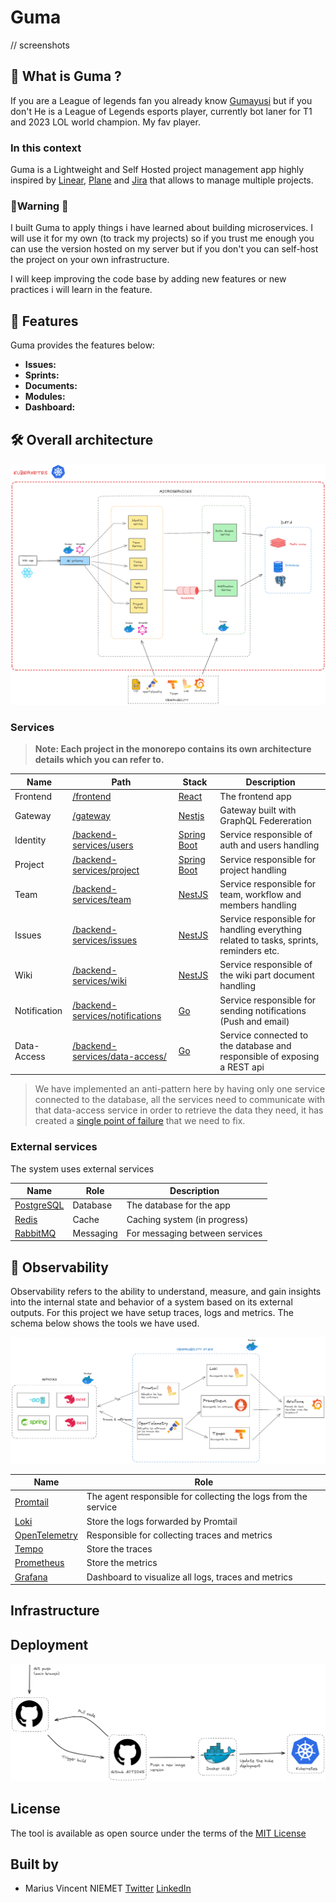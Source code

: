 # Guma

// screenshots

## 🖖 What is Guma ?

If you are a League of legends fan you already know [Gumayusi](https://en.wikipedia.org/wiki/Gumayusi) but if you don't He is a League of Legends esports player, currently bot laner for T1 and 2023 LOL world champion. My fav player.

### In this context

Guma is a Lightweight and Self Hosted project management app highly inspired by [Linear](https://linear.app/), [Plane](https://plane.so/) and [Jira](https://www.atlassian.com/fr/software/jira) that allows to manage multiple projects.

### 🚨Warning 🚨
I built Guma to apply things i have learned about building microservices. I will use it for my own  (to track my projects) so if you trust me enough you can use the version hosted on my server but if you don't you can self-host the project on your own infrastructure.  

I will keep improving the code base by adding new features or new practices i will learn in the feature. 

## 🚀 Features 
Guma provides the features below: 

- **Issues:**
- **Sprints:**
- **Documents:**
- **Modules:**
- **Dashboard:**

## 🛠️ Overall architecture

<img src="/screenshots/architecture.png" alt="overall architecture">

### Services

> **Note: Each project in the monorepo contains its own architecture details which you can refer to.**

Name	| Path	| Stack	|  Description  |
------------- | -------------------- | ------------- | ----------- |
Frontend	| [/frontend](/frontend)	| [React](https://react.dev/)  |  The frontend app	|  |
Gateway	| [/gateway](/gateway)	| [Nestjs](https://nestjs.com/)  |  Gateway built with GraphQL Federeration	|  | 	
Identity	| [/backend-services/users](/backend-services/users)	| [Spring Boot](https://spring.io/projects/spring-boot) |  Service responsible of auth and users handling	|
Project	| [/backend-services/project](/backend-services/organization)	| [Spring Boot](https://spring.io/projects/spring-boot) | Service responsible for project handling	|
Team	| [/backend-services/team](/backend-services/team)	| [NestJS](https://nestjs.com/) |  Service responsible for team, workflow and members     handling	|
Issues	| [/backend-services/issues](/backend-services/issues)	| [NestJS](https://nestjs.com/) |  Service responsible for handling everything related to tasks, sprints, reminders etc.	|
Wiki	| [/backend-services/wiki](/backend-services/wiki/)	| [NestJS](https://nestjs.com/) |  Service responsible of the wiki part document handling	|
Notification	| [/backend-services/notifications](/backend-services)	| [Go](https://go.dev/)  | Service responsible for sending notifications (Push and email)	| 
Data-Access	| [/backend-services/data-access/](/backend-services/data-access)	| [Go](https://go.dev/) |  Service connected to the database and responsible of exposing a REST api	|

>We have implemented an anti-pattern here by having only one service connected to the database, all the services need to communicate with that data-access service in order to retrieve the data they need, it has created a [single point of failure](https://www.techtarget.com/searchdatacenter/definition/Single-point-of-failure-SPOF#:~:text=A%20single%20point%20of%20failure%20(SPOF)%20is%20a%20potential%20risk,entire%20system%20to%20stop%20operating.) that we need to fix. 


### External services
The system uses external services

Name	| Role	|  Description  |
------------- | ------------ | ----------- |
[PostgreSQL](https://www.postgresql.org/)	| Database |  The database for the app	|
[Redis](https://redis.io/fr/)	| Cache	|   Caching system (in progress)	|
| [RabbitMQ](https://www.rabbitmq.com/) | Messaging | For messaging between services

## 👀 Observability 
Observability refers to the ability to understand, measure, and gain insights into the internal state and behavior of a system based on its external outputs. 
For this project we have setup traces, logs and metrics. The schema below shows the tools we have used. 

<img src="/screenshots/observability.png" alt="observability stack">

Name	| Role	|
------------- | ------------ |
[Promtail](https://grafana.com/docs/loki/latest/send-data/promtail/)	| The agent responsible for collecting the logs from the service |
[Loki](https://grafana.com/oss/loki/)	| Store the logs forwarded by Promtail	| 
| [OpenTelemetry](https://opentelemetry.io/) | Responsible for collecting traces and metrics |
| [Tempo](https://grafana.com/oss/tempo/) | Store the traces |
| [Prometheus](https://prometheus.io/) | Store the metrics | 
| [Grafana](https://grafana.com/grafana/dashboards/) | Dashboard to visualize all logs, traces and metrics |

## Infrastructure


## Deployment

<img src="screenshots/deployment-workflow.png">

## License 
The tool is available as open source under the terms of the [MIT License](https://opensource.org/license/MIT)

## Built by

- Marius Vincent NIEMET [Twitter](https://twitter.com/mariusniemet05) [LinkedIn](https://www.linkedin.com/in/marius-vincent-niemet-928b48182/) 

